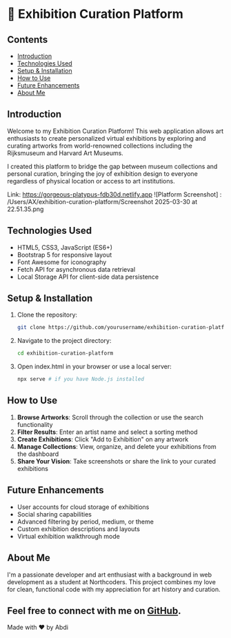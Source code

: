 # 🎨 Exhibition Curation Platform

## Contents

- [Introduction](#introduction)
- [Technologies Used](#technologies-used)
- [Setup & Installation](#setup--installation)
- [How to Use](#how-to-use)
- [Future Enhancements](#future-enhancements)
- [About Me](#about-me)

## Introduction

Welcome to my Exhibition Curation Platform! This web application allows art enthusiasts to create personalized virtual exhibitions by exploring and curating artworks from world-renowned collections including the Rijksmuseum and Harvard Art Museums.

I created this platform to bridge the gap between museum collections and personal curation, bringing the joy of exhibition design to everyone regardless of physical location or access to art institutions.

Link: https://gorgeous-platypus-fdb30d.netlify.app
![Platform Screenshot] : /Users/AX/exhibition-curation-platform/Screenshot 2025-03-30 at 22.51.35.png

## Technologies Used

- HTML5, CSS3, JavaScript (ES6+)
- Bootstrap 5 for responsive layout
- Font Awesome for iconography
- Fetch API for asynchronous data retrieval
- Local Storage API for client-side data persistence

## Setup & Installation

1. Clone the repository:
   ```bash
   git clone https://github.com/yourusername/exhibition-curation-platform.git
   ```
2. Navigate to the project directory:
   ```bash
   cd exhibition-curation-platform
   ```
3. Open index.html in your browser or use a local server:
   ```bash
   npx serve # if you have Node.js installed
   ```

## How to Use

1. **Browse Artworks**: Scroll through the collection or use the search functionality
2. **Filter Results**: Enter an artist name and select a sorting method
3. **Create Exhibitions**: Click "Add to Exhibition" on any artwork
4. **Manage Collections**: View, organize, and delete your exhibitions from the dashboard
5. **Share Your Vision**: Take screenshots or share the link to your curated exhibitions

## Future Enhancements

- User accounts for cloud storage of exhibitions
- Social sharing capabilities
- Advanced filtering by period, medium, or theme
- Custom exhibition descriptions and layouts
- Virtual exhibition walkthrough mode

## About Me

I'm a passionate developer and art enthusiast with a background in web development as a student at Northcoders. This project combines my love for clean, functional code with my appreciation for art history and curation.

## Feel free to connect with me on [GitHub](https://github.com/jmlxamid).

Made with ❤️ by Abdi
